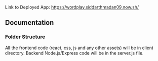 Link to Deployed App:
https://wordplay.siddarthmadan09.now.sh/
## Documentation

### Folder Structure

 All the frontend code (react, css, js and any other assets) will be in client directory. Backend Node.js/Express code will be in the server.js file.


